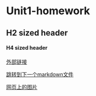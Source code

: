 # Unit1-homework
## H2 sized header
#### H4 sized header
[外部链接](https://github.com/)

[跳转到下一个markdown文件](./markdown2.md)

[网页上的图片](https://tr.lol.qq.com/fanart/detail.html?contentId=67823)
